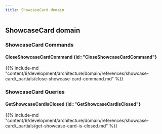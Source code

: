 ```yaml
---
title: ShowcaseCard domain
---
```


## ShowcaseCard domain

### ShowcaseCard Commands

#### CloseShowcaseCardCommand {id="CloseShowcaseCardCommand"}

{{%  include-md "content/9/development/architecture/domain/references/showcase-card/_partials/close-showcase-card-command.md" %}}

### ShowcaseCard Queries

#### GetShowcaseCardIsClosed {id="GetShowcaseCardIsClosed"}

{{%  include-md "content/9/development/architecture/domain/references/showcase-card/_partials/get-showcase-card-is-closed.md" %}}
